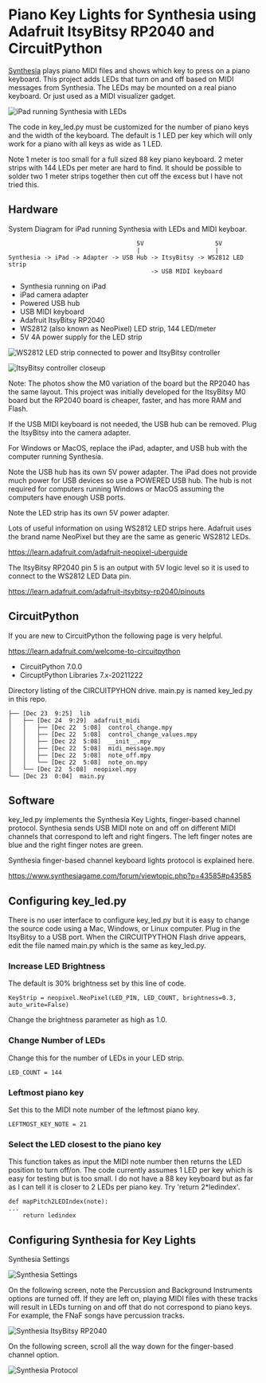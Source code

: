# Piano Key Lights for Synthesia using Adafruit ItsyBitsy RP2040 and CircuitPython

[Synthesia](https://synthesiagame.com) plays piano MIDI files and shows which
key to press on a piano keyboard. This project adds LEDs that turn on and off
based on MIDI messages from Synthesia. The LEDs may be mounted on a real piano
keyboard. Or just used as a MIDI visualizer gadget.

![iPad running Synthesia with LEDs](./images/ipad_leds.jpg)

The code in key_led.py must be customized for the number of piano keys
and the width of the keyboard. The default is 1 LED per key which will
only work for a piano with all keys as wide as 1 LED.

Note 1 meter is too small for a full sized 88 key piano keyboard. 2 meter
strips with 144 LEDs per meter are hard to find. It should be possible to
solder two 1 meter strips together then cut off the excess but I have not
tried this.

## Hardware

System Diagram for iPad running Synthesia with LEDs and MIDI keyboar.
```
                                    5V                    5V
                                    |                     |
Synthesia -> iPad -> Adapter -> USB Hub -> ItsyBitsy -> WS2812 LED strip
                                        -> USB MIDI keyboard
```

* Synthesia running on iPad
* iPad camera adapter
* Powered USB hub
* USB MIDI keyboard
* Adafruit ItsyBitsy RP2040
* WS2812 (also known as NeoPixel) LED strip, 144 LED/meter
* 5V 4A power supply for the LED strip

![WS2812 LED strip connected to power and ItsyBitsy controller](./images/led_strip_controller.jpg)

![ItsyBitsy controller closeup](./images/itsybitsy_closeup.jpg)

Note: The photos show the M0 variation of the board but the RP2040 has the same
layout. This project was initially developed for the ItsyBitsy M0 board but the
RP2040 board is cheaper, faster, and has more RAM and Flash.

If the USB MIDI keyboard is not needed, the USB hub can be removed. Plug
the ItsyBitsy into the camera adapter.

For Windows or MacOS, replace the iPad, adapter, and USB hub with the
computer running Synthesia.

Note the USB hub has its own 5V power adapter. The iPad does not provide
much power for USB devices so use a POWERED USB hub. The hub is not required
for computers running Windows or MacOS assuming the computers have enough
USB ports.

Note the LED strip has its own 5V power adapter.

Lots of useful information on using WS2812 LED strips here. Adafruit uses the
brand name NeoPixel but they are the same as generic WS2812 LEDs.

https://learn.adafruit.com/adafruit-neopixel-uberguide

The ItsyBitsy RP2040 pin 5 is an output with 5V logic level so it is used
to connect to the WS2812 LED Data pin.

https://learn.adafruit.com/adafruit-itsybitsy-rp2040/pinouts

## CircuitPython

If you are new to CircuitPython the following page is very helpful.

https://learn.adafruit.com/welcome-to-circuitpython

* CircuitPython 7.0.0
* CircuptPython Libraries 7.x-20211222

Directory listing of the CIRCUITPYHON drive. main.py is named key_led.py
in this repo.
```
├── [Dec 23  9:25]  lib
│   ├── [Dec 24  9:29]  adafruit_midi
│   │   ├── [Dec 22  5:08]  control_change.mpy
│   │   ├── [Dec 22  5:08]  control_change_values.mpy
│   │   ├── [Dec 22  5:08]  __init__.mpy
│   │   ├── [Dec 22  5:08]  midi_message.mpy
│   │   ├── [Dec 22  5:08]  note_off.mpy
│   │   └── [Dec 22  5:08]  note_on.mpy
│   └── [Dec 22  5:08]  neopixel.mpy
└── [Dec 23  0:04]  main.py
```

## Software

key_led.py implements the Synthesia Key Lights, finger-based channel protocol.
Synthesia sends USB MIDI note on and off on different MIDI channels that
correspond to left and right fingers. The left finger notes are blue and the
right finger notes are green.

Synthesia finger-based channel keyboard lights protocol is explained here.

https://www.synthesiagame.com/forum/viewtopic.php?p=43585#p43585

## Configuring key_led.py

There is no user interface to configure key_led.py but it is easy to change
the source code using a Mac, Windows, or Linux computer. Plug in the ItsyBitsy
to a USB port. When the CIRCUITPYTHON Flash drive appears, edit the file named
main.py which is the same as key_led.py.

### Increase LED Brightness

The default is 30% brightness set by this line of code.

```
KeyStrip = neopixel.NeoPixel(LED_PIN, LED_COUNT, brightness=0.3, auto_write=False)
```

Change the brightness parameter as high as 1.0.

### Change Number of LEDs

Change this for the number of LEDs in your LED strip.
```
LED_COUNT = 144
```

### Leftmost piano key

Set this to the MIDI note number of the leftmost piano key.

```
LEFTMOST_KEY_NOTE = 21
```

### Select the LED closest to the piano key

This function takes as input the MIDI note number then returns the LED position
to turn off/on. The code currently assumes 1 LED per key which is easy for
testing but is too small. I do not have a 88 key keyboard but as far as I can
tell it is closer to 2 LEDs per piano key. Try 'return 2*ledindex'.

```
def mapPitch2LEDIndex(note):
...
    return ledindex

```

## Configuring Synthesia for Key Lights

Synthesia Settings

![Synthesia Settings](./images/screen1.jpg)

On the following screen, note the Percussion and Background Instruments
options are turned off. If they are left on, playing MIDI files with these
tracks will result in LEDs turning on and off that do not correspond to piano
keys. For example, the FNaF songs have percussion tracks.

![Synthesia ItsyBitsy RP2040](./images/screen2.jpg)

On the following screen, scroll all the way down for the finger-based channel
option.

![Synthesia Protocol](./images/screen3.jpg)
